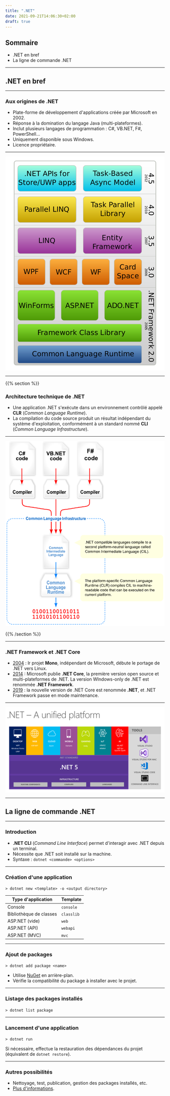 ```yaml
---
title: ".NET"
date: 2021-09-21T14:06:30+02:00
draft: true
---
```


## Sommaire

- .NET en bref
- La ligne de commande .NET

---

## .NET en bref

---

### Aux origines de .NET

- Plate-forme de développement d'applications créée par Microsoft en 2002.
- Réponse à la domination du langage Java (multi-plateformes).
- Inclut plusieurs langages de programmation : C#, VB.NET, F#, PowerShell...
- Uniquement disponible sous Windows.
- Licence propriétaire.

---

[![Pile .NET](images/dotnet_stack.png)](https://en.wikipedia.org/wiki/.NET_Framework)

---

{{% section %}}

### Architecture technique de .NET

- Une application .NET s'exécute dans un environnement contrôlé appelé **CLR** (_Common Language Runtime_).
- La compilation du code source produit un résultat indépendant du système d'exploitation, conformément à un standard nommé **CLI** (_Common Language Infrastructure_).

---

[![CLI et CLR](images/dotnet_cli_clr.png)](https://en.wikipedia.org/wiki/Common_Language_Infrastructure)

{{% /section %}}

---

### .NET Framework et .NET Core

- [2004](https://www.mono-project.com/docs/about-mono/history/) : lr projet **Mono**, indépendant de Microsoft, débute le portage de .NET vers Linux.
- [2014](https://devblogs.microsoft.com/dotnet/net-core-is-open-source/) : Microsoft publie **.NET Core**, la première version open source et multi-plateformes de .NET. La version WIndows-only de .NET est renommée **.NET Framework**.
- [2019](https://devblogs.microsoft.com/dotnet/net-core-is-the-future-of-net/) : la nouvelle version de .NET Core est renommée **.NET**, et .NET Framework passe en mode maintenance.

---

[![.NET 5](images/dotnet5_platform.png)](https://devblogs.microsoft.com/dotnet/introducing-net-5/)

---

## La ligne de commande .NET

---

### Introduction

- **.NET CLI** (_Command Line Interface_) permet d'interagir avec .NET depuis un terminal.
- Nécessite que .NET soit installé sur la machine.
- Syntaxe : `dotnet <commande> <options>`

---

### Création d'une application

`> dotnet new <template> -o <output directory>`

| Type d'application      | Template   |
| ----------------------- | ---------- |
| Console                 | `console`  |
| Bibliothèque de classes | `classlib` |
| ASP.NET (vide)          | `web`      |
| ASP.NET (API)           | `webapi`   |
| ASP.NET (MVC)           | `mvc`      |

---

### Ajout de packages

`> dotnet add package <name>`

- Utilise [NuGet](https://www.nuget.org/) en arrière-plan.
- Vérifie la compatibilité du package à installer avec le projet.

---

### Listage des packages installés

`> dotnet list package`

---

### Lancement d'une application

`> dotnet run`

Si nécessaire, effectue la restauration des dépendances du projet (équivalent de `dotnet restore`).

---

### Autres possibilités

- Nettoyage, test, publication, gestion des packages installés, etc.
- [Plus d'informations](https://docs.microsoft.com/en-us/dotnet/core/tools/).
